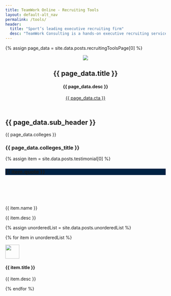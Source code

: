 ```yaml
---
title: TeamWork Online - Recruiting Tools
layout: default-alt_nav
permalink: /tools/
header:
  title: "Sport’s leading executive recruiting firm"
  desc: "TeamWork Consulting is a hands-on executive recruiting service featuring the personal touch of Buffy Filippell."
---
```


{% assign page_data = site.data.posts.recruitingToolsPage[0] %}

<section class="bg-white">
<div class=" container mx-auto pt4">

<header class="md-flex items-center mxn2 mt4 mb0 wow fadeInUp">
<div class="col-12 md-col-7">
<img class="block col-12" src="{{ page_data.image.url }}">
</div>
<div class="col-12 md-col-5 ml2">
<h2 class="oswald line-height-3 h2 black caps mb0">{{ page_data.title }}</h2>
<h4 class="line-height-4 h4 regular mb3 black mb4">{{ page_data.desc }}</h4>
<p class="m0">
<a class="btn-two caps oswald white bg-green semibold h6 px3 py1 ltr-spacing-2" href="mailto:buffy@teamworkonline.com?subject=I%20want%20more%20information%20on%20TeamWork%20Consulting">{{ page_data.cta }}</a>
</p>
</div>
</header>

</div>
</section>

<section class="bg-white center py4 wow fadeInUp" data-wow-delay="0.2s">
<div class="container mx-auto">
<h2 class="h2 oswald black line-height-3 col-8 pb4 mx-auto">{{ page_data.sub_header }}</h2>
</div>
</section>

<section class="py4">
<div class="container mx-auto flex flex-wrap">

<div class="md-col-6 px4 my4 black flex items-center wow fadeInUp" data-wow-delay="0.2s">
<div class="flex-auto">
<p class="oswald caps my0">{{ page_data.colleges }}</p>
<h3 class="oswald h3 my0">{{ page_data.colleges_title }}</h3>
</div>
</div>

{% assign item = site.data.posts.testimonial[0] %}
<div class="md-col-5 wow fadeInUp card-shadow my4" data-wow-delay="0.3s">
<div class="bg-black col-12 px2 py3 flex-none" style="background-color: #002244;">
<h3 class="oswald line-height-4 ltr-spacing-2 h4 m0 regular white">{{ item.quote }}</h3>
</div>
<div class="col-12 bg-white px2 py3 flex-auto">
<div class="flex">
<div class="mr2 flex-none" style="background-image: url({{ item.image.url }}); background-size: cover; background-repeat: no-repeat; background-position: center; height: 64px; width: 64px;"></div>
<div class="flex-auto">
<p class="line-height-1 h5 regular mt0 mb1 black semibold">{{ item.name }}</p>
<p class="line-height-4 h5 regular m0 muted">{{ item.desc }}</p>
</div>
</div>
</div>
</div>

</div>
</section>

<section class="bg-white py3">
<div class="px2 mt4 clearfix container mx-auto">
<div class="md-flex flex-auto mt4">

{% assign unorderedList = site.data.posts.unorderedList %}

{% for item in unorderedList %}

<div class="sm-col-12 md-col-3 px2 wow fadeInUp" data-wow-delay="0.1s">
<img src="{{ item.image.url }}" style="width: 44px">
<h4 class="oswold black h4 my0 bold pt3">{{ item.title }}</h4>
<p class="mb4 oswold black h5 regular pb4">{{ item.desc }}</p>
</div>

{% endfor %}

</div>
<!-- </section> -->
